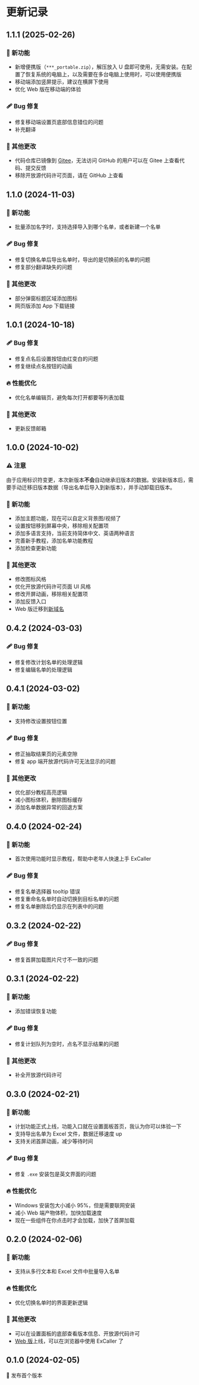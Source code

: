 # 更新记录

## 1.1.1 (2025-02-26)

### 🚀 新功能

- 新增便携版（`***_portable.zip`），解压放入 U 盘即可使用，无需安装。在配置了恢复系统的电脑上，以及需要在多台电脑上使用时，可以使用便携版
- 移动端添加竖屏提示，建议在横屏下使用
- 优化 Web 版在移动端的体验

### 🩹 Bug 修复

- 修复移动端设置页底部信息错位的问题
- 补充翻译

### 🏡 其他更改

- 代码仓库已镜像到 [Gitee](https://gitee.com/typed-sigterm/ex-caller)，无法访问 GitHub 的用户可以在 Gitee 上查看代码、提交反馈
- 移除开放源代码许可页面，请在 GitHub 上查看

## 1.1.0 (2024-11-03)

### 🚀 新功能

- 批量添加名字时，支持选择导入到哪个名单，或者新建一个名单

### 🩹 Bug 修复

- 修复切换名单后导出名单时，导出的是切换前的名单的问题
- 修复部分翻译缺失的问题

### 🏡 其他更改

- 部分弹窗标题区域添加图标
- 网页版添加 App 下载链接

## 1.0.1 (2024-10-18)

### 🩹 Bug 修复

- 修复点名后设置按钮由红变白的问题
- 修复继续点名按钮的动画

### 🔥 性能优化

- 优化名单编辑页，避免每次打开都要等列表加载

### 🏡 其他更改

- 更新反馈邮箱

## 1.0.0 (2024-10-02)

### ⚠️ 注意

由于应用标识符变更，本次新版本**不会**自动继承旧版本的数据。安装新版本后，需要手动迁移旧版本数据（导出名单后导入到新版本），并手动卸载旧版本。

### 🚀 新功能

- 添加主题功能，现在可以自定义背景图/视频了
- 设置按钮移到屏幕中央，移除相关配置项
- 添加多语言支持，当前支持简体中文、英语两种语言
- 完善新手教程，添加名单功能教程
- 添加检查更新功能

### 🏡 其他更改

- 修改图标风格
- 优化开放源代码许可页面 UI 风格
- 修改开屏动画，移除相关配置项
- 添加反馈入口
- Web 版迁移到[新域名](https://ex-caller.by-ts.top)

## 0.4.2 (2024-03-03)

### 🩹 Bug 修复

- 修复修改计划名单的处理逻辑
- 修复编辑名单的处理逻辑

## 0.4.1 (2024-03-02)

### 🚀 新功能

- 支持修改设置按钮位置

### 🩹 Bug 修复

- 修正抽取结果页的元素空隙
- 修复 app 端开放源代码许可无法显示的问题

### 🏡 其他更改

- 优化部分教程高亮逻辑
- 减小图标体积，删除图标缓存
- 添加名单数据异常的回退方案

## 0.4.0 (2024-02-24)

### 🚀 新功能

- 首次使用功能时显示教程，帮助中老年人快速上手 ExCaller

### 🩹 Bug 修复

- 修复名单选择器 tooltip 错误
- 修复重命名名单时自动切换到目标名单的问题
- 修复名单删除后仍显示在列表中的问题

## 0.3.2 (2024-02-22)

### 🩹 Bug 修复

- 修复首屏加载图片尺寸不一致的问题

## 0.3.1 (2024-02-22)

### 🚀 新功能

- 添加错误恢复功能

### 🩹 Bug 修复

- 修复计划队列为空时，点名不显示结果的问题

### 🏡 其他更改

- 补全开放源代码许可

## 0.3.0 (2024-02-21)

### 🚀 新功能

- 计划功能正式上线，功能入口就在设置面板首页，我认为你可以体验一下
- 支持导出名单为 Excel 文件，数据迁移速度 up
- 支持关闭首屏动画，减少等待时间

### 🩹 Bug 修复

- 修复 `.exe` 安装包是英文界面的问题

### 🔥 性能优化

- Windows 安装包大小减小 95%，但是需要联网安装
- 减小 Web 端产物体积，加快加载速度
- 现在一些组件在你点击时才会加载，加快了首屏加载

## 0.2.0 (2024-02-06)

### 🚀 新功能

- 支持从多行文本和 Excel 文件中批量导入名单

### 🔥 性能优化

- 优化切换名单时的界面更新逻辑

### 🏡 其他更改

- 可以在设置面板的底部查看版本信息、开放源代码许可
- [Web 版](https://ex-caller.netlify.app/)上线，可以在浏览器中使用 ExCaller 了

## 0.1.0 (2024-02-05)

🚀 发布首个版本
